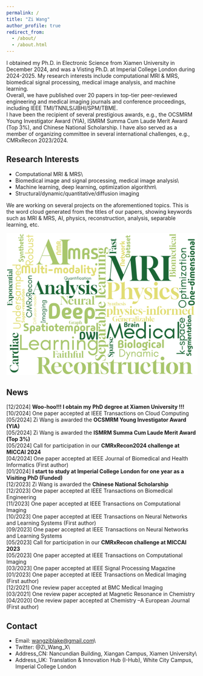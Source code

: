 ```yaml
---
permalink: /
title: "Zi Wang"
author_profile: true
redirect_from: 
  - /about/
  - /about.html
---
```


I obtained my Ph.D. in Electronic Science from Xiamen University in December 2024, and was a Visting Ph.D. at Imperial College London during 2024-2025. My research interests include computational MRI & MRS, biomedical signal processing, medical image analysis, and machine learning.\
Overall, we have published over 20 papers in top-tier peer-reviewed engineering and medical imaging journals and conference proceedings, including IEEE TMI/TNNLS/JBHI/SPM/TBME.\
I have been the recipient of several prestigious awards, e.g., the OCSMRM Young Investigator Award (YIA), ISMRM Summa Cum Laude Merit Award (Top 3%), and Chinese National Scholarship. I have also served as a member of organizing committee in several international challenges, e.g., CMRxRecon 2023/2024.

Research Interests
------
- Computational MRI & MRS\
- Biomedical image and signal processing, medical image analysis\
- Machine learning, deep learning, optimization algorithm\
- Structural/dynamic/quantitative/diffusion imaging

We are working on several projects on the aforementioned topics. This is the word cloud generated from the titles of our papers, showing keywords such as MRI & MRS, AI, physics, reconstruction, analysis, separable learning, etc.
<p align="center"> 
  <img width="600" src="/images/wordcloud.png" />
</p>

News
------
[12/2024] **Woo-hoo!!! I obtain my PhD degree at Xiamen University !!!**\
[10/2024] One paper accepted at IEEE Transactions on Cloud Computing\
[05/2024] Zi Wang is awarded the **OCSMRM Young Investigator Award (YIA)**\
[05/2024] Zi Wang is awarded the **ISMRM Summa Cum Laude Merit Award (Top 3%)**\
[05/2024] Call for participation in our **CMRxRecon2024 challenge at MICCAI 2024**\
[04/2024] One paper accepted at IEEE Journal of Biomedical and Health Informatics (First author)\
[01/2024] **I start to study at Imperial College London for one year as a Visiting PhD (Funded)**\
[12/2023] Zi Wang is awarded the **Chinese National Scholarship**\
[12/2023] One paper accepted at IEEE Transactions on Biomedical Engineering\
[11/2023] One paper accepted at IEEE Transactions on Computational Imaging\
[10/2023] One paper accepted at IEEE Transactions on Neural Networks and Learning Systems (First author)\
[09/2023] One paper accepted at IEEE Transactions on Neural Networks and Learning Systems\
[05/2023] Call for participation in our **CMRxRecon challenge at MICCAI 2023**\
[05/2023] One paper accepted at IEEE Transactions on Computational Imaging\
[03/2023] One paper accepted at IEEE Signal Processing Magazine\
[01/2023] One paper accepted at IEEE Transactions on Medical Imaging (First author)\
[12/2021] One review paper accepted at BMC Medical Imaging\
[03/2021] One review paper accepted at Magnetic Resonance in Chemistry\
[04/2020] One review paper accepted at Chemistry –A European Journal (First author)

Contact
------
- Email: wangziblake@gmail.com\
- Twitter: @Zi_Wang_X\
- Address_CN: Nancundian Building, Xiangan Campus, Xiamen University\
- Address_UK: Translation & Innovation Hub (I-Hub), White City Campus, Imperial College London
